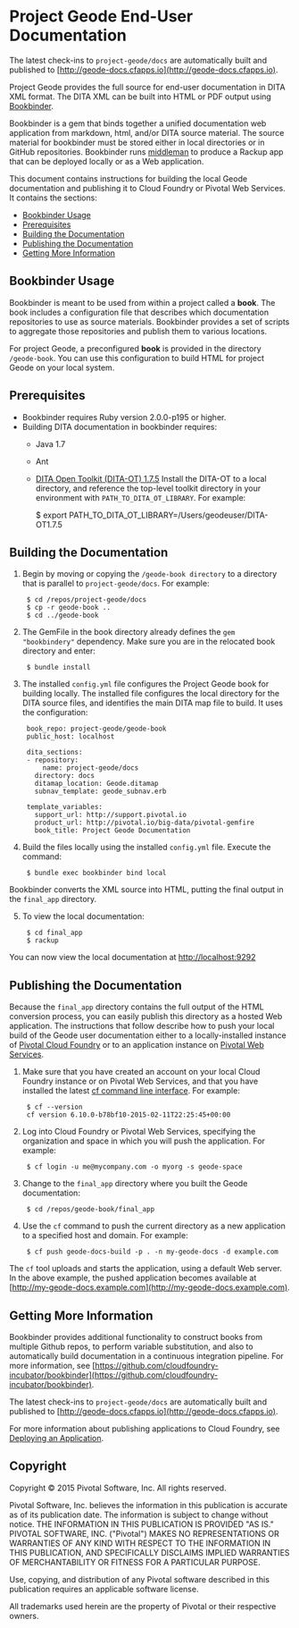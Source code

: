 # Project Geode End-User Documentation

The latest check-ins to `project-geode/docs` are automatically built and published to [http://geode-docs.cfapps.io](http://geode-docs.cfapps.io).

Project Geode provides the full source for end-user documentation in DITA XML format. The DITA XML can be built into HTML or PDF output using [Bookbinder](https://github.com/cloudfoundry-incubator/bookbinder).  

Bookbinder is a gem that binds together a unified documentation web application from markdown, html, and/or DITA source material. The source material for bookbinder must be stored either in local directories or in GitHub repositories. Bookbinder runs [middleman](http://middlemanapp.com/) to produce a Rackup app that can be deployed locally or as a Web application.

This document contains instructions for building the local Geode documentation and publishing it to Cloud Foundry or Pivotal Web Services. It contains the sections:

* [Bookbinder Usage](#usage)
* [Prerequisites](#prereq)
* [Building the Documentation](#building)
* [Publishing the Documentation](#publishing)
* [Getting More Information](#moreinfo)

<a name="usage"></a>
## Bookbinder Usage

Bookbinder is meant to be used from within a project called a **book**. The book includes a configuration file that describes which documentation repositories to use as source materials. Bookbinder provides a set of scripts to aggregate those repositories and publish them to various locations.

For project Geode, a preconfigured **book** is provided in the directory `/geode-book`.  You can use this configuration to build HTML for project Geode on your local system.

<a name="prereq"></a>
## Prerequisites

* Bookbinder requires Ruby version 2.0.0-p195 or higher.
* Building DITA documentation in bookbinder requires:
  * Java 1.7
  * Ant
  * [DITA Open Toolkit (DITA-OT) 1.7.5](http://sourceforge.net/projects/dita-ot/files/DITA-OT%20Stable%20Release/DITA%20Open%20Toolkit%201.7/) Install the DITA-OT to a local directory, and reference the top-level toolkit directory in your environment with `PATH_TO_DITA_OT_LIBRARY`. For example:

      $ export PATH_TO_DITA_OT_LIBRARY=/Users/geodeuser/DITA-OT1.7.5

<a name="building"></a>
## Building the Documentation

1. Begin by moving or copying the `/geode-book directory` to a directory that is parallel to `project-geode/docs`. For example:

        $ cd /repos/project-geode/docs
        $ cp -r geode-book ..
        $ cd ../geode-book

2. The GemFile in the book directory already defines the `gem "bookbindery"` dependency. Make sure you are in the relocated book directory and enter:

        $ bundle install
     
3. The installed `config.yml` file configures the Project Geode book for building locally.  The installed file configures the local directory for the DITA source files, and identifies the main DITA map file to build. It uses the configuration:

        book_repo: project-geode/geode-book
        public_host: localhost
    
        dita_sections:
        - repository:
            name: project-geode/docs
          directory: docs
          ditamap_location: Geode.ditamap
          subnav_template: geode_subnav.erb
          
        template_variables:
          support_url: http://support.pivotal.io
          product_url: http://pivotal.io/big-data/pivotal-gemfire
          book_title: Project Geode Documentation

4. Build the files locally using the installed `config.yml` file. Execute the command:

        $ bundle exec bookbinder bind local
    
  Bookbinder converts the XML source into HTML, putting the final output in the `final_app` directory.
  
5. To view the local documentation:

        $ cd final_app
        $ rackup
    
  You can now view the local documentation at [http://localhost:9292](http://localhost:9292)

<a name="publishing"></a>
## Publishing the Documentation
Because the `final_app` directory contains the full output of the HTML conversion process, you can easily publish this directory as a hosted Web application. The instructions that follow describe how to push your local build of the Geode user documentation either to a locally-installed instance of [Pivotal Cloud Foundry](http://cloudfoundry.org/index.html) or to an application instance on [Pivotal Web Services](https://run.pivotal.io/).  

1. Make sure that you have created an account on your local Cloud Foundry instance or on Pivotal Web Services, and that you have installed the latest [cf command line interface](http://docs.cloudfoundry.org/devguide/installcf/). For example:

        $ cf --version
        cf version 6.10.0-b78bf10-2015-02-11T22:25:45+00:00

2. Log into Cloud Foundry or Pivotal Web Services, specifying the organization and space in which you will push the application. For example:

        $ cf login -u me@mycompany.com -o myorg -s geode-space

3. Change to the `final_app` directory where you built the Geode documentation:

        $ cd /repos/geode-book/final_app
        
4. Use the `cf` command to push the current directory as a new application to a specified host and domain. For example:

        $ cf push geode-docs-build -p . -n my-geode-docs -d example.com 

  The `cf` tool uploads and starts the application, using a default Web server. In the above example, the pushed application becomes available at [http://my-geode-docs.example.com](http://my-geode-docs.example.com).

<a name="moreinfo"></a>  
## Getting More Information

Bookbinder provides additional functionality to construct books from multiple Github repos, to perform variable substitution, and also to automatically build documentation in a continuous integration pipeline.  For more information, see [https://github.com/cloudfoundry-incubator/bookbinder](https://github.com/cloudfoundry-incubator/bookbinder).

The latest check-ins to `project-geode/docs` are automatically built and published to [http://geode-docs.cfapps.io](http://geode-docs.cfapps.io).

For more information about publishing applications to Cloud Foundry, see [Deploying an Application](http://docs.pivotal.io/pivotalcf/devguide/deploy-apps/deploy-app.html).

## Copyright

Copyright © 2015 Pivotal Software, Inc. All rights reserved.

Pivotal Software, Inc. believes the information in this publication
is accurate as of its publication date. The information is subject
to change without notice. THE INFORMATION IN THIS PUBLICATION IS 
PROVIDED "AS IS." PIVOTAL SOFTWARE, INC. ("Pivotal") MAKES NO 
REPRESENTATIONS OR WARRANTIES OF ANY KIND WITH RESPECT TO THE 
INFORMATION IN THIS PUBLICATION, AND SPECIFICALLY DISCLAIMS IMPLIED 
WARRANTIES OF MERCHANTABILITY OR FITNESS FOR A PARTICULAR PURPOSE.

Use, copying, and distribution of any Pivotal software described in
this publication requires an applicable software license.

All trademarks used herein are the property of Pivotal or their 
respective owners.
